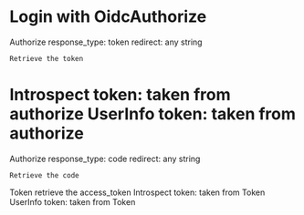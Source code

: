 Login with OidcAuthorize
===========
Authorize
response_type: token
redirect: any string

	Retrieve the token
Introspect
token: taken from authorize
UserInfo
token: taken from authorize
============
Authorize
response_type: code
redirect: any string

	Retrieve the code
Token
retrieve the access_token
Introspect
token: taken from Token
UserInfo
token: taken from Token